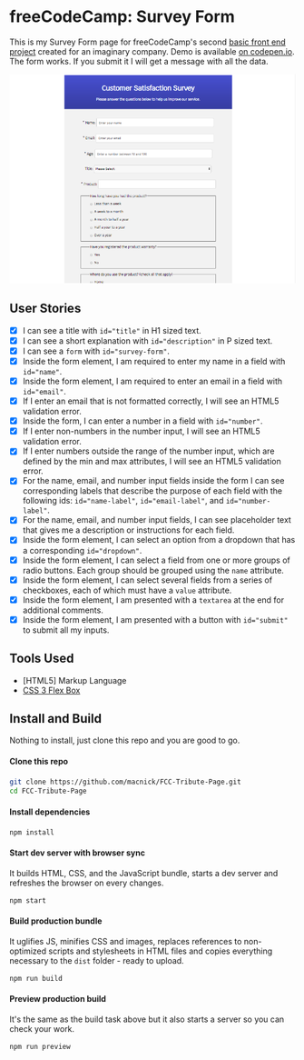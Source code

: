 # freeCodeCamp: Survey Form

This is my Survey Form page for freeCodeCamp's second [basic front end project](https://learn.freecodecamp.org/responsive-web-design/responsive-web-design-projects/build-a-survey-form) created for an imaginary company. Demo is available [on codepen.io](https://codepen.io/macnick/full/YJErGL). The form works. If you submit it I will get a message with all the data.

![Survey Form](/screenshot.png)

## User Stories

- [x] I can see a title with `id="title"` in H1 sized text.
- [x] I can see a short explanation with `id="description"` in P sized text.
- [x] I can see a `form` with `id="survey-form"`.
- [x] Inside the form element, I am required to enter my name in a field with `id="name"`.
- [x] Inside the form element, I am required to enter an email in a field with `id="email"`.
- [x] If I enter an email that is not formatted correctly, I will see an HTML5 validation error.
- [x] Inside the form, I can enter a number in a field with `id="number"`.
- [x] If I enter non-numbers in the number input, I will see an HTML5 validation error.
- [x] If I enter numbers outside the range of the number input, which are defined by the min and max attributes, I will see an HTML5 validation error.
- [x] For the name, email, and number input fields inside the form I can see corresponding labels that describe the purpose of each field with the following ids: `id="name-label"`, `id="email-label"`, and `id="number-label"`.
- [x] For the name, email, and number input fields, I can see placeholder text that gives me a description or instructions for each field.
- [x] Inside the form element, I can select an option from a dropdown that has a corresponding `id="dropdown"`.
- [x] Inside the form element, I can select a field from one or more groups of radio buttons. Each group should be grouped using the `name` attribute.
- [x] Inside the form element, I can select several fields from a series of checkboxes, each of which must have a `value` attribute.
- [x] Inside the form element, I am presented with a `textarea` at the end for additional comments.
- [x] Inside the form element, I am presented with a button with `id="submit"` to submit all my inputs.

## Tools Used

- [HTML5] Markup Language
- [CSS 3 Flex Box](https://developer.mozilla.org/en-US/docs/Web/CSS/CSS_Flexible_Box_Layout)

## Install and Build

Nothing to install, just clone this repo and you are good to go.

#### Clone this repo

```bash
git clone https://github.com/macnick/FCC-Tribute-Page.git
cd FCC-Tribute-Page
```

#### Install dependencies

```bash
npm install
```

#### Start dev server with browser sync

It builds HTML, CSS, and the JavaScript bundle, starts a dev server and refreshes the browser on every changes.

```bash
npm start
```

#### Build production bundle

It uglifies JS, minifies CSS and images, replaces references to non-optimized scripts and stylesheets in HTML files and copies everything necessary to the `dist` folder - ready to upload.

```bash
npm run build
```

#### Preview production build

It's the same as the build task above but it also starts a server so you can check your work.

```bash
npm run preview
```
